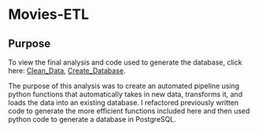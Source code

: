 # Movies-ETL

## Purpose

To view the final analysis and code used to generate the database, click here: [Clean_Data](https://github.com/fadlnabbouh/movies-etl/blob/main/ETL_clean_kaggle_data.ipynb), [Create_Database](https://github.com/fadlnabbouh/movies-etl/blob/main/ETL_create_database.ipynb). 

The purpose of this analysis was to create an automated pipeline using python functions that automatically takes in new data, transforms it, and loads the data into an existing database. I refactored previously written code to generate the more efficient functions included here and then used python code to generate a database in PostgreSQL.  